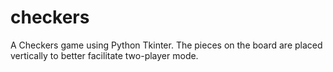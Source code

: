 checkers
========

A Checkers game using Python Tkinter. The pieces on the board are placed vertically to better facilitate two-player mode. 
